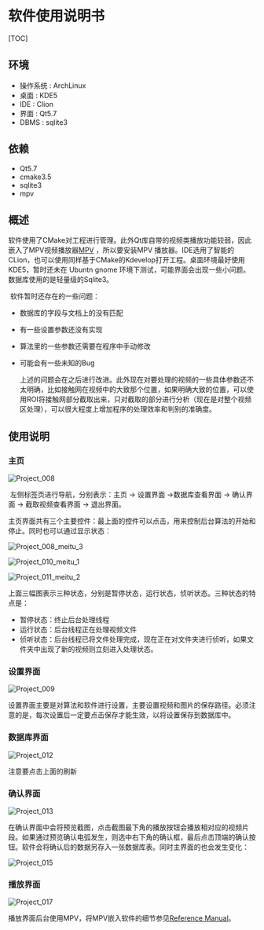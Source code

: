 # 软件使用说明书



[TOC]

## 环境

- 操作系统 : ArchLinux
- 桌面 : KDE5
- IDE : Clion
- 界面 : Qt5.7
- DBMS : sqlite3

## 依赖

- Qt5.7
- cmake3.5
- sqlite3
- mpv

## 概述

​	软件使用了CMake对工程进行管理。此外Qt库自带的视频类播放功能较弱，因此嵌入了MPV视频播放器[MPV](https://mpv.io/) ，所以要安装MPV 播放器。IDE选用了智能的CLion，也可以使用同样基于CMake的Kdevelop打开工程。桌面环境最好使用KDE5，暂时还未在 Ubuntn gnome 环境下测试，可能界面会出现一些小问题。数据库使用的是轻量级的Sqlite3。

​	软件暂时还存在的一些问题：

- 数据库的字段与文档上的没有匹配
- 有一些设置参数还没有实现
- 算法里的一些参数还需要在程序中手动修改
- 可能会有一些未知的Bug

  ​上述的问题会在之后进行改进。此外现在对要处理的视频的一些具体参数还不太明确，比如接触网在视频中的大致那个位置，如果明确大致的位置，可以使用ROI将接触网部分截取出来，只对截取的部分进行分析（现在是对整个视频区处理），可以很大程度上增加程序的处理效率和判别的准确度。

## 使用说明

### 主页

 ![Project_008](./Image/Project_008.png)

​	左侧标签页进行导航，分别表示：主页 -> 设置界面 ->数据库查看界面 -> 确认界面 -> 截取视频查看界面 -> 退出界面。

​	主页界面共有三个主要控件：最上面的控件可以点击，用来控制后台算法的开始和停止。同时也可以通过显示状态：

 ![Project_008_meitu_3](./Image/Project_008_meitu_3.jpg)

 ![Project_010_meitu_1](./Image/Project_010_meitu_1.jpg)

 ![Project_011_meitu_2](./Image/Project_011_meitu_2.jpg)

上面三幅图表示三种状态，分别是暂停状态，运行状态，侦听状态。三种状态的特点是：

- 暂停状态：终止后台处理线程
- 运行状态：后台线程正在处理视频文件
- 侦听状态：后台线程已将文件处理完成，现在正在对文件夹进行侦听，如果文件夹中出现了新的视频则立刻进入处理状态。

### 设置界面

 ![Project_009](./Image/Project_009.png)

设置界面主要是对算法和软件进行设置，主要设置视频和图片的保存路径。必须注意的是，每次设置后一定要点击保存才能生效，以将设置保存到数据库中。

### 数据库界面

 ![Project_012](./Image/Project_012.png)

注意要点击上面的刷新

### 确认界面

 ![Project_013](./Image/Project_013.png)



在确认界面中会将预览截图，点击截图最下角的播放按钮会播放相对应的视频片段。如果通过预览确认电弧发生，则选中右下角的确认框，最后点击顶端的确认按钮。软件会将确认后的数据另存入一张数据库表。同时主界面的也会发生变化：

 ![Project_015](./Image/Project_015.png)



### 播放界面

 ![Project_017](./Image/Project_017.png)



播放界面后台使用MPV，将MPV嵌入软件的细节参见[Reference Manual](https://mpv.io/manual/stable/)。

